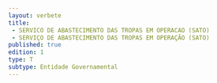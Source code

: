 ```yaml
---
layout: verbete
title:
 - SERVICO DE ABASTECIMENTO DAS TROPAS EM OPERACAO (SATO)
 - SERVIÇO DE ABASTECIMENTO DAS TROPAS EM OPERAÇÃO (SATO)
published: true
edition: 1  
type: T
subtype: Entidade Governamental
---
```


